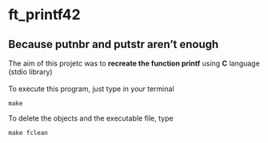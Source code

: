# ft_printf42
## Because putnbr and putstr aren’t enough
The aim of this projetc was to **recreate the function printf** using **C** language (stdio library)<br>
<br>
To execute this program, just type in your terminal
```
make
```

To delete the objects and the executable file, type

```
make fclean
```
